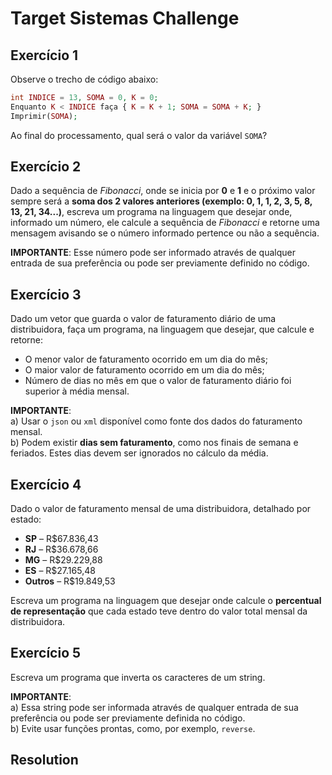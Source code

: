 # Target Sistemas Challenge

## Exercício 1
Observe o trecho de código abaixo:

```php
int INDICE = 13, SOMA = 0, K = 0;  
Enquanto K < INDICE faça { K = K + 1; SOMA = SOMA + K; }  
Imprimir(SOMA);
```
Ao final do processamento, qual será o valor da variável `SOMA`?

## Exercício 2
Dado a sequência de *Fibonacci*, onde se inicia por **0** e **1** e o próximo valor sempre será a **soma dos 2 valores anteriores (exemplo: 0, 1, 1, 2, 3, 5, 8, 13, 21, 34...)**, escreva um programa na linguagem que desejar onde, informado um número, ele calcule a sequência de *Fibonacci* e retorne uma mensagem avisando se o número informado pertence ou não a sequência.

**IMPORTANTE**: Esse número pode ser informado através de qualquer entrada de sua preferência ou pode ser previamente definido no código.

## Exercício 3
Dado um vetor que guarda o valor de faturamento diário de uma distribuidora, faça um programa, na linguagem que desejar, que calcule e retorne:

- O menor valor de faturamento ocorrido em um dia do mês;
- O maior valor de faturamento ocorrido em um dia do mês;
- Número de dias no mês em que o valor de faturamento diário foi superior à média mensal.

**IMPORTANTE**:  
a) Usar o `json` ou `xml` disponível como fonte dos dados do faturamento mensal.  
b) Podem existir **dias sem faturamento**, como nos finais de semana e feriados. Estes dias devem ser ignorados no cálculo da média.

## Exercício 4
Dado o valor de faturamento mensal de uma distribuidora, detalhado por estado:
- **SP** – R$67.836,43
- **RJ** – R$36.678,66
- **MG** – R$29.229,88
- **ES** – R$27.165,48
- **Outros** – R$19.849,53

Escreva um programa na linguagem que desejar onde calcule o **percentual de representação** que cada estado teve dentro do valor total mensal da distribuidora.

## Exercício 5
Escreva um programa que inverta os caracteres de um string.

**IMPORTANTE**:  
a) Essa string pode ser informada através de qualquer entrada de sua preferência ou pode ser previamente definida no código.  
b) Evite usar funções prontas, como, por exemplo, ```reverse```.

## Resolution